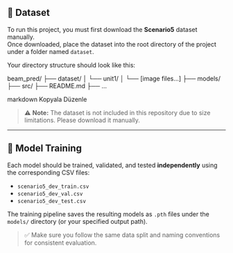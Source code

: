 ## 📁 Dataset

To run this project, you must first download the **Scenario5** dataset manually.  
Once downloaded, place the dataset into the root directory of the project under a folder named `dataset`.

Your directory structure should look like this:



beam_pred/
├── dataset/
│ └── unit1/
│ └── [image files...]
├── models/
├── src/
├── README.md
├── ...

markdown
Kopyala
Düzenle


> ⚠️ **Note:** The dataset is not included in this repository due to size limitations. Please download it manually.

---

## 🧠 Model Training

Each model should be trained, validated, and tested **independently** using the corresponding CSV files:

- `scenario5_dev_train.csv`
- `scenario5_dev_val.csv`
- `scenario5_dev_test.csv`

The training pipeline saves the resulting models as `.pth` files under the `models/` directory (or your specified output path).

> ✅ Make sure you follow the same data split and naming conventions for consistent evaluation.



